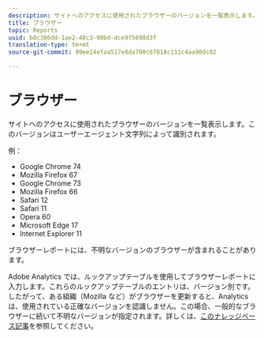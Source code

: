 ```yaml
---
description: サイトへのアクセスに使用されたブラウザーのバージョンを一覧表示します。このバージョンはユーザーエージェント文字列によって識別されます。
title: ブラウザー
topic: Reports
uuid: b8c386dd-1ae2-48c3-90bd-dce9f5698d3f
translation-type: tm+mt
source-git-commit: 99ee24efaa517e8da700c67818c111c4aa90dc02

---
```



# ブラウザー

サイトへのアクセスに使用されたブラウザーのバージョンを一覧表示します。このバージョンはユーザーエージェント文字列によって識別されます。

例：

* Google Chrome 74
* Mozilla Firefox 67
* Google Chrome 73
* Mozilla Firefox 66
* Safari 12
* Safari 11
* Opera 60
* Microsoft Edge 17
* Internet Explorer 11

ブラウザーレポートには、不明なバージョンのブラウザーが含まれることがあります。

Adobe Analytics では、ルックアップテーブルを使用してブラウザーレポートに入力します。これらのルックアップテーブルのエントリは、バージョン別です。したがって、ある組織（Mozilla など）がブラウザーを更新すると、Analytics は、使用されている正確なバージョンを認識しません。この場合、一般的なブラウザーに続いて不明なバージョンが指定されます。詳しくは、[このナレッジベース記事](https://helpx.adobe.com/analytics/kb/browser-unknown-version.html)を参照してください。

